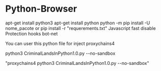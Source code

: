 # Python-Browser
apt-get install python3
apt-get install python
python -m pip install -U nome_pacote or pip install -r "requerements.txt"
Javascript fast disable
Protection hooks bot-net


You can user this python file for inject proxychains4



python3 CriminalLandsInPython1.0.py --no-sandbox


"proxychains4 python3 CriminalLandsInPython1.0.py --no-sandbox"

